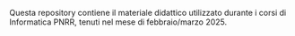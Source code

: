 Questa repository contiene il materiale didattico utilizzato durante i corsi di Informatica PNRR, 
tenuti nel mese di febbraio/marzo 2025.
